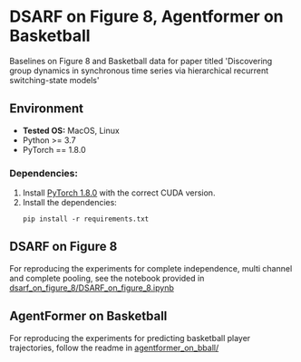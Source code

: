 # DSARF on Figure 8, Agentformer on Basketball
Baselines on Figure 8 and Basketball data for paper titled 'Discovering group dynamics in synchronous time series via hierarchical recurrent switching-state models'


## Environment
* **Tested OS:** MacOS, Linux
* Python >= 3.7
* PyTorch == 1.8.0

### Dependencies:
1. Install [PyTorch 1.8.0](https://pytorch.org/get-started/previous-versions/) with the correct CUDA version.
2. Install the dependencies:
    ```
    pip install -r requirements.txt
    ```

## DSARF on Figure 8
For reproducing the experiments for complete independence, multi channel and complete pooling, see the notebook provided in [dsarf_on_figure_8/DSARF_on_figure_8.ipynb](dsarf_on_figure_8/DSARF_on_figure_8.ipynb)

## AgentFormer on Basketball
For reproducing the experiments for predicting basketball player trajectories, follow the readme in [agentformer_on_bball/](agentformer_on_bball/)
